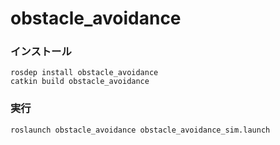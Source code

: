 # obstacle_avoidance

### インストール

```
rosdep install obstacle_avoidance
catkin build obstacle_avoidance
```

### 実行

```
roslaunch obstacle_avoidance obstacle_avoidance_sim.launch
```
